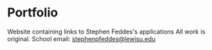 # Portfolio
Website containing links to Stephen Feddes's applications
All work is original.
School email: stephenpfeddes@lewisu.edu